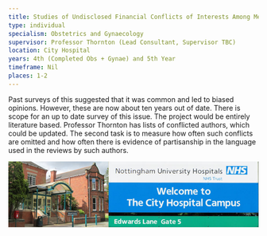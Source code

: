 ```yaml
---
title: Studies of Undisclosed Financial Conflicts of Interests Among Medical Authors of Review Articles about Menopausal Hormone Therapy
type: individual
specialism: Obstetrics and Gynaecology
supervisor: Professor Thornton (Lead Consultant, Supervisor TBC)
location: City Hospital
years: 4th (Completed Obs + Gynae) and 5th Year
timeframe: Nil
places: 1-2
---
```

<!-- more -->

Past surveys of this suggested that it was common and led to biased opinions.  However, these are now about ten years out of date. There is scope for an up to date survey of this issue. The project would be entirely literature based. Professor Thornton has lists of conflicted authors, which could be updated. The second task is to measure how often such conflicts are omitted and how often there is evidence of partisanship in the language used in the reviews by such authors. 

![Nottingham University Hopsitials, City Hospital Campus](/assets/img/city-hospital.jpg)
